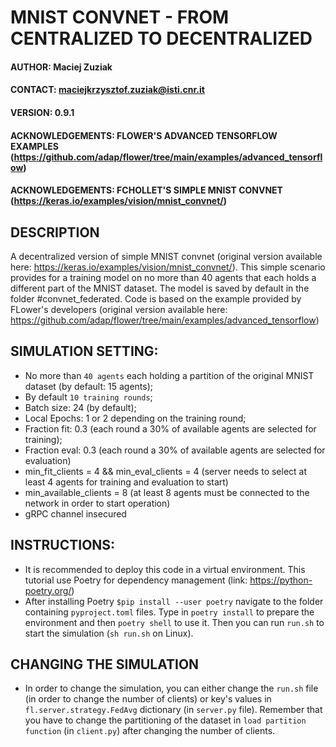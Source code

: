 # MNIST CONVNET - FROM CENTRALIZED TO DECENTRALIZED

#### AUTHOR: Maciej Zuziak
#### CONTACT: maciejkrzysztof.zuziak@isti.cnr.it
#### VERSION: 0.9.1

#### ACKNOWLEDGEMENTS: FLOWER'S ADVANCED TENSORFLOW EXAMPLES (https://github.com/adap/flower/tree/main/examples/advanced_tensorflow)
#### ACKNOWLEDGEMENTS: FCHOLLET'S SIMPLE MNIST CONVNET (https://keras.io/examples/vision/mnist_convnet/)

## DESCRIPTION
A decentralized version of simple MNIST convnet (original version available here: https://keras.io/examples/vision/mnist_convnet/). This simple scenario provides for a training model on no more than 40 agents that each holds a different part of the MNIST dataset. The model is saved by default in the folder #convnet_federated. Code is based on the example provided by FLower's developers (original version available here: https://github.com/adap/flower/tree/main/examples/advanced_tensorflow)

## SIMULATION SETTING:
-  No more than `40 agents` each holding a partition of the original MNIST dataset (by default: 15 agents);
-  By default `10 training rounds`;
-  Batch size: 24 (by default);
-  Local Epochs: 1 or 2 depending on the training round;
-  Fraction fit: 0.3 (each round a 30% of available agents are selected for training);
-  Fraction eval: 0.3 (each round a 30% of available agents are selected for evaluation)
-  min_fit_clients = 4 && min_eval_clients = 4 (server needs to select at least 4 agents for training and evaluation to start)
-  min_available_clients = 8 (at least 8 agents must be connected to the network in order to start operation)
-  gRPC channel insecured

## INSTRUCTIONS:
- It is recommended to deploy this code in a virtual environment. This tutorial use Poetry for dependency management (link: https://python-poetry.org/)
-  After installing Poetry `$pip install --user poetry` navigate to the folder containing `pyproject.toml` files. Type in `poetry install` to prepare the environment and then `poetry shell` to use it. Then you can run `run.sh` to start the simulation (`sh run.sh` on Linux).

## CHANGING THE SIMULATION
- In order to change the simulation, you can either change the `run.sh` file (in order to change the number of clients) or key's values in `fl.server.strategy.FedAvg` dictionary (in `server.py` file). Remember that you have to change the partitioning of the dataset in `load partition function` (in `client.py`) after changing the number of clients.